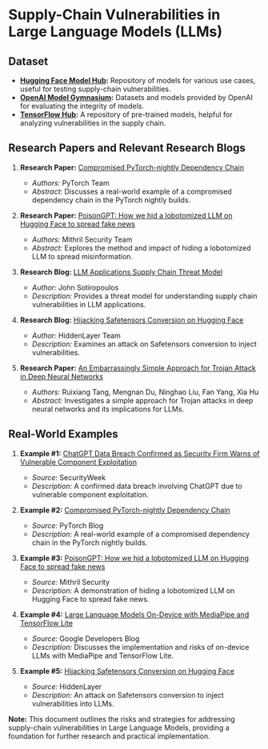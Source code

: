 # Supply-Chain Vulnerabilities in Large Language Models (LLMs)

## Dataset
- **[Hugging Face Model Hub](https://huggingface.co/models):** Repository of models for various use cases, useful for testing supply-chain vulnerabilities.
- **[OpenAI Model Gymnasium](https://github.com/Farama-Foundation/Gymnasium):** Datasets and models provided by OpenAI for evaluating the integrity of models.
- **[TensorFlow Hub](https://www.tensorflow.org/hub):** A repository of pre-trained models, helpful for analyzing vulnerabilities in the supply chain.

## Research Papers and Relevant Research Blogs
1. **Research Paper:** [Compromised PyTorch-nightly Dependency Chain](https://pytorch.org/blog/compromised-nightly-dependency)
   - _Authors:_ PyTorch Team
   - _Abstract:_ Discusses a real-world example of a compromised dependency chain in the PyTorch nightly builds.

2. **Research Paper:** [PoisonGPT: How we hid a lobotomized LLM on Hugging Face to spread fake news](https://blog.mithrilsecurity.io/poisongpt-how-we-hid-a-lobotomized-llm-on-hugging-face-to-spread-fake-news)
   - _Authors:_ Mithril Security Team
   - _Abstract:_ Explores the method and impact of hiding a lobotomized LLM to spread misinformation.

3. **Research Blog:** [LLM Applications Supply Chain Threat Model](https://github.com/jsotiro/ThreatModels/blob/main/LLM%20Threats-LLM%20Supply%20Chain.png)
   - _Author:_ John Sotiropoulos
   - _Description:_ Provides a threat model for understanding supply chain vulnerabilities in LLM applications.

4. **Research Blog:** [Hijacking Safetensors Conversion on Hugging Face](https://hiddenlayer.com/research/silent-sabotage/)
   - _Author:_ HiddenLayer Team
   - _Description:_ Examines an attack on Safetensors conversion to inject vulnerabilities.

5. **Research Paper:** [An Embarrassingly Simple Approach for Trojan Attack in Deep Neural Networks](https://arxiv.org/abs/2006.08131)
   - _Authors:_ Ruixiang Tang, Mengnan Du, Ninghao Liu, Fan Yang, Xia Hu
   - _Abstract:_ Investigates a simple approach for Trojan attacks in deep neural networks and its implications for LLMs.

## Real-World Examples
1. **Example #1:** [ChatGPT Data Breach Confirmed as Security Firm Warns of Vulnerable Component Exploitation](https://www.securityweek.com/chatgpt-data-breach-confirmed-as-security-firm-warns-of-vulnerable-component-exploitation/)
   - _Source:_ SecurityWeek
   - _Description:_ A confirmed data breach involving ChatGPT due to vulnerable component exploitation.

2. **Example #2:** [Compromised PyTorch-nightly Dependency Chain](https://pytorch.org/blog/compromised-nightly-dependency)
   - _Source:_ PyTorch Blog
   - _Description:_ A real-world example of a compromised dependency chain in the PyTorch nightly builds.

3. **Example #3:** [PoisonGPT: How we hid a lobotomized LLM on Hugging Face to spread fake news](https://blog.mithrilsecurity.io/poisongpt-how-we-hid-a-lobotomized-llm-on-hugging-face-to-spread-fake-news)
   - _Source:_ Mithril Security
   - _Description:_ A demonstration of hiding a lobotomized LLM on Hugging Face to spread fake news.

4. **Example #4:** [Large Language Models On-Device with MediaPipe and TensorFlow Lite](https://developers.googleblog.com/en/large-language-models-on-device-with-mediapipe-and-tensorflow-lite/)
   - _Source:_ Google Developers Blog
   - _Description:_ Discusses the implementation and risks of on-device LLMs with MediaPipe and TensorFlow Lite.

5. **Example #5:** [Hijacking Safetensors Conversion on Hugging Face](https://hiddenlayer.com/research/silent-sabotage/)
   - _Source:_ HiddenLayer
   - _Description:_ An attack on Safetensors conversion to inject vulnerabilities into LLMs.

**Note:** This document outlines the risks and strategies for addressing supply-chain vulnerabilities in Large Language Models, providing a foundation for further research and practical implementation.

